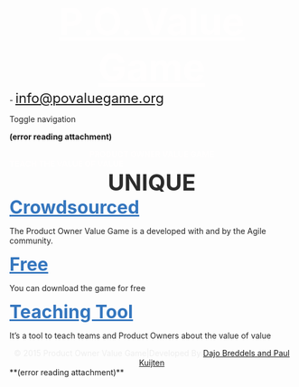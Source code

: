 <p style="text-align:center;margin:0"><a href="http://www.povaluegame.org/" rel="noopener" class="external-link" target="_blank" style="font-size:50pt;color:#fffefeff;"><b>P.O. Value Game</b></a>

</p>
- <a href="mailto:info@povaluegame.org" rel="noopener" class="external-link" target="_blank" style="font-size:18pt;color:#dca0dff;">info@povaluegame.org</a>







<span style="color:#262626ff;">Toggle navigation</span>






 **(error reading attachment)**



<p style="text-align:center;margin:0"><span style="color:#fffefeff;"><b>PRODUCT OWNER VALUE GAME</b></span>
</p>
		<span style="color:#fffefeff;"><b>TEACH THE VALUE OF VALUE</b></span>


<p style="text-align:center;margin:0">

</p>




<p style="text-align:center;margin:0"><span style="font-size:30pt;color:#2c2c2cff;"><b>UNIQUE</b></span> 
</p>





<p style="text-align:center;margin:0">
</p>
<a href="http://www.povaluegame.org/#" rel="noopener" class="external-link" target="_blank" style="font-size:24pt;color:#3476beff;"><b>Crowdsourced</b></a>

<span style="color:#262626ff;">The Product Owner Value Game is a developed with and by the Agile community.</span>


<p style="text-align:center;margin:0">
</p>
<a href="http://www.povaluegame.org/#" rel="noopener" class="external-link" target="_blank" style="font-size:24pt;color:#3476beff;"><b>Free</b></a>

<span style="color:#262626ff;">You can download the game for free</span>


<p style="text-align:center;margin:0">
</p>
<a href="http://www.povaluegame.org/#" rel="noopener" class="external-link" target="_blank" style="font-size:24pt;color:#3476beff;"><b>Teaching Tool</b></a>

<span style="color:#262626ff;">It’s a tool to teach teams and Product Owners about the value of value</span>




<p style="text-align:center;margin:0">
<span style="color:#eeeeeeff;">© 2015 Product Owner Value Game|Developed By</span> <a href="http://www.povaluegame.org/" rel="noopener" class="external-link" target="_blank" style="color:#dca0dff;">Dajo Breddels and Paul Kuijten</a>
</p>


<p style="text-align:center;margin:0">
</p>
 **(error reading attachment)**

<p style="text-align:center;margin:0"> 


</p>
